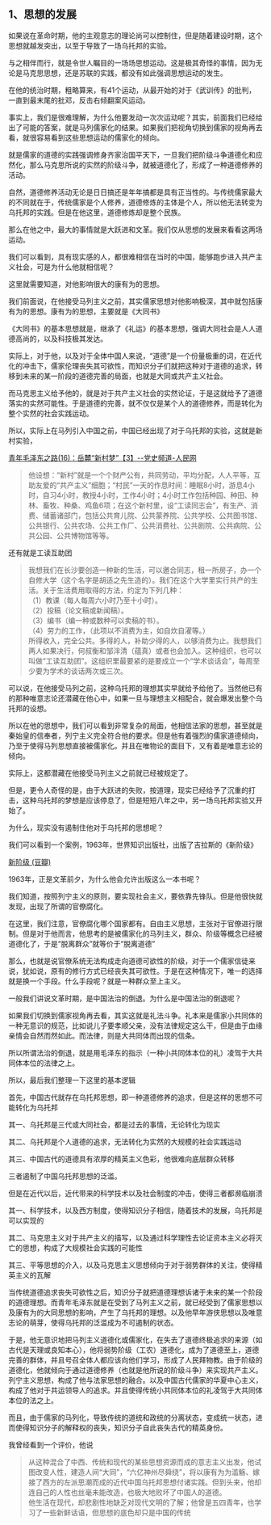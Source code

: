 <h2>1、思想的发展</h2><p>如果说在革命时期，他的主观意志的理论尚可以控制住，但是随着建设时期，这个思想就越发突出，以至于导致了一场乌托邦的实验。</p><p>与之相伴而行，就是令世人瞩目的一场场思想运动。这是极其奇怪的事情，因为无论是马克思思想，还是苏联的实践，都没有如此强调思想运动的发生。</p><p>在他的统治时期，粗略算来，有41个运动，从最开始的对于《武训传》的批判，一直到最末尾的批邓，反击右倾翻案风运动。</p><p>事实上，我们是很难理解，为什么他要发动一次次运动呢？其实，前面我们已经给出了可能的答案，就是马列儒家化的结果。如果我们把视角切换到儒家的视角再去看，就很容易看到这些思想运动的儒家化的倾向。</p><p>就是儒家的道德的实践强调修身齐家治国平天下，一旦我们把阶级斗争道德化和应然化，那么马克思所说的实然的阶级斗争，就被道德化了，形成了一种道德修养的活动。</p><p>自然，道德修养活动无论是日日搞还是年年搞都是具有正当性的。与传统儒家最大的不同就在于，传统儒家是个人修养，道德修炼的主体是个人，所以他无法转变为乌托邦的实践。但是在他这里，道德修炼却是整个民族。</p><p>那么在他之中，最大的事情就是大跃进和文革。我们仅从思想的发展来看看这两场运动。</p><p>我们可以看到，具有现实感的人，都很难相信在当时的中国，能够跑步进入共产主义社会，可是为什么他就相信呢？</p><p>这里就需要知道，对他影响很大的康有为的思想。</p><p>我们前面说，在他接受马列主义之前，其实儒家思想对他影响极深，其中就包括康有为的思想。康有为的思想，主要就是《大同书》</p><p>《大同书》的基本思想就是，继承了《礼运》的基本思想，强调大同社会是人人道德高尚的，以及科技极其发达。</p><p>实际上，对于他，以及对于全体中国人来说，“道德”是一个份量极重的词，在近代化的冲击下，儒家伦理丧失其可欲性，而知识分子们就把这种对于道德的追求，转移到未来的某一阶段的道德完善的局面，也就是大同或共产主义社会。</p><p>而马克思主义给予他的，就是对于共产主义社会的实然论证，于是这就给予了道德落实的实然可能性。于是道德的完善，就不仅仅是某个人的道德修养，而是转化为整个实然的社会实践运动。</p><p>所以，实际上在马列引入中国之前，中国已经出现了对于乌托邦的实验，这就是新村实验，</p><a href="http://link.zhihu.com/?target=http%3A//dangshi.people.com.cn/n/2013/1114/c85037-23543434-3.html" data-draft-node="block" data-draft-type="link-card" class=" wrap external" target="_blank" rel="nofollow noreferrer">青年毛泽东之路(16)：岳麓“新村梦”【3】--党史频道-人民网</a><blockquote>他设想：“新村”就是一个个财产公有，共同劳动，平均分配，人人平等，互助友爱的“共产主义”细胞；“村民”一天的作息时间：睡眠8小时，游息4小时，自习4小时，教授4小时，工作4小时；4小时工作包括种园、种田、种林、畜牧、种桑、鸡鱼6项；在这个新村里，设“工读同志会”，有生产、消费、储蓄诸部门，包括公共育儿院、公共蒙养院、公共学校、公共图书馆、公共银行、公共农场、公共工作厂、公共消费社、公共剧院、公共病院、公共公园、公共博物馆等等。</blockquote><p>还有就是工读互助团</p><blockquote>我想我们在长沙要创造一种新的生活，可以邀合同志，租一所房子，办一个自修大学（这个名字是胡适之先生造的）。我们在这个大学里实行共产的生活。关于生活费用取得的方法，约定为下列几种：<br>（1）教课（每人每周六小时乃至十小时）。<br>（2）投稿（论文稿或新闻稿）。<br>（3）编书（编一种或数种可以卖稿的书）。<br>（4）劳力的工作，（此项以不消费为主，如自炊自濯等。）<br>所得收入，完全公共。多得的人，补助少得的人，以够消费为止。我想我们两人如果决行，何叔衡和邹泮清（蕴真）或者也会加入。这种组织，也可以叫做“工读互助团”。这组织里最要紧的是要成立一个“学术谈话会”，每周至少要为学术的谈话两次或三次。</blockquote><p>可以说，在他接受马列之前，这种乌托邦的理想其实早就给予给他了。当然他已有的那种唯意志论还潜藏在他心中，如果一旦与理想主义相配合，就会爆发出整个乌托邦的设想。</p><p>所以在他的思想中，我们可以看到非常复杂的局面，他相信法家的思想，甚至就是秦始皇的信奉者，列宁主义完全符合他的要求。但是他有着强烈的儒家道德倾向，乃至于使得马列思想直接被儒家化。并且在唯物论的面目下，又有着是唯意志论的倾向。</p><p>实际上，这都潜藏在他接受马列主义之前就已经被规定了。</p><p>但是，更令人奇怪的是，由于大跃进的失败，按道理，现实已经给予了沉重的打击，这种乌托邦的梦想是应该停息了，但是短短八年之中，另一场乌托邦实验又开始了。</p><p>为什么，现实没有遏制住他对于乌托邦的思想呢？</p><p>我们可以看到一个案例，1963年，世界知识出版社，出版了吉拉斯的《新阶级》</p><a href="http://link.zhihu.com/?target=https%3A//book.douban.com/subject/20266235/" data-draft-node="block" data-draft-type="link-card" data-image="https://pic3.zhimg.com/v2-6008ad48ea12767b662b8cb7fcc5c27a_120x160.jpg" data-image-width="270" data-image-height="385" class=" wrap external" target="_blank" rel="nofollow noreferrer">新阶级 (豆瓣)</a><p>1963年，正是文革前夕，为什么他会允许出版这么一本书呢？</p><p>我们知道，按照列宁主义的原则，要实现社会主义，要依靠先锋队。但是他很快就发现，出现了所谓的官僚腐化。</p><p>在这里，我们注意，官僚腐化哪个国家都有。自由主义思想，主张对于官僚进行限制。但是对于他而言，他思考的是被儒家化的马列主义，群众、阶级等概念已经被道德化了，于是“脱离群众”就等价于“脱离道德”</p><p>那么，也就是说官僚系统无法构成走向道德可欲性的阶级，对于一个儒家信徒来说，犹如说，原有的修行方式已经丧失其可欲性。于是在这种情况下，唯一的选择就是换一个手段。什么手段呢？就是一种群众至上主义。</p><p>一般我们讲说文革时期，是中国法治的倒退。为什么是中国法治的倒退呢？</p><p>如果我们切换到儒家视角再去看，其实这就是礼法斗争。礼本来是儒家小共同体的一种无意识的规范，比如说儿子要孝顺父亲，没有法律规定这么干，但是由于血缘亲情会自然而然如此。而法律，则是大共同体而出现的信条。</p><p>所以所谓法治的倒退，就是用毛泽东的指示（一种小共同体本位的礼）凌驾于大共同体本位的法律之上。</p><p>所以，最后我们整理一下这里的基本逻辑</p><p>首先，中国古代就存在乌托邦思想，即一种道德修养的追求，但是这样的思想不可能转化为乌托邦</p><p>其一、乌托邦是三代或大同社会，都是过去的事情，无论转化为现实</p><p>其二、乌托邦是个人道德的追求，无法转化为实然的大规模的社会实践运动</p><p>其三、中国古代的道德具有浓厚的精英主义色彩，他很难向底层群众转移</p><p>三者遏制了中国乌托邦思想的泛滥。</p><p>但是在近代以后，近代带来的科学技术以及社会制度的冲击，使得三者都濒临崩溃</p><p>其一、科学技术，以及西方制度，使得知识分子相信，随着技术的发展，乌托邦是可以实现的</p><p>其二、马克思主义对于共产主义的描写，以及通过科学理性去论证资本主义必将灭亡的思想，构成了大规模社会实践的可能性</p><p>其三、平等思想的介入，以及马克思主义思想倾向于对于弱势群体的关注，使得精英主义的瓦解</p><p>当传统道德追求丧失可欲性之后，知识分子就把道德理想诉诸于未来的某一个阶段的道德理想。而青年毛泽东就是在受到了马列主义之前，就已经受到了儒家思想以及康有为的大同思想的影响，产生了乌托邦的理想。以及他早年游侠思想以及唯意志论的萌芽，使得乌托邦的泛滥成为不可遏制的状态。</p><p>于是，他无意识地把马列主义道德化或儒家化，在失去了道德终极追求的来源（如古代是天理或良知本心），他将弱势阶级（工农）道德化，成为了道德至上，道德完善的群体，并且号召全体人都应该向他们学习，形成了人民拜物教。由于阶级的道德化，他就倾向于通过道德修养（也就是他所说的阶级斗争）来实现共产主义。列宁主义思想，构成了他与法家思想的融合。以及中国古代儒家的华夏中心主义，构成了他对于共运领导人的追求。并且使得传统小共同体本位的礼凌驾于大共同体本位的法之上。</p><p>而且，由于儒家的马列化，导致传统的道统和政统的分离状态，变成统一状态，进而使得知识分子的解释权的丧失，知识分子自此丧失古代的精英身份。</p><p>我曾经看到一个评价，他说</p><blockquote>从这种混合了中西、传统和现代的某些思想资源而成的意志主义出发，他试图改变人性，建造人间“大同”，“六亿神州尽舜绕”，将以康有为为滥觞、嫁接了西方的左派思潮而成的近代中国乌托邦思想付诸实践。但到头来，他却连自己的人性也丝毫未能改造，也极大地败坏了中国人的道德。<br>他生活在现代，却悲剧性地缺乏对现代文明的了解；他曾是五四青年，也学习了一些新鲜话语，但思想的底色却只是中国的传统</blockquote><p></p>